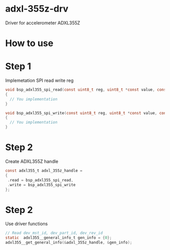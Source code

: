 # adxl-355z-drv
Driver for accelerometer ADXL355Z

# How to use

# Step 1
Implemetation SPI read write reg

```c
void bsp_adxl355_spi_read(const uint8_t reg, uint8_t *const value, const uint16_t size)
{
  // You implementation
}

void bsp_adxl355_spi_write(const uint8_t reg, uint8_t *const value, const uint16_t size)
{
  // You implementation
}
```

# Step 2
Create ADXL355Z handle
```c
const adxl355_t adxl_355z_handle =
{
 .read = bsp_adxl355_spi_read,
 .write = bsp_adxl355_spi_write
};
```

# Step 2
Use driver functions

```c
// Read dev_mst_id, dev_part_id, dev_rev_id
static  adxl355__general_info_t gen_info = {0};
adxl355__get_general_info(&adxl_355z_handle, &gen_info);
```
